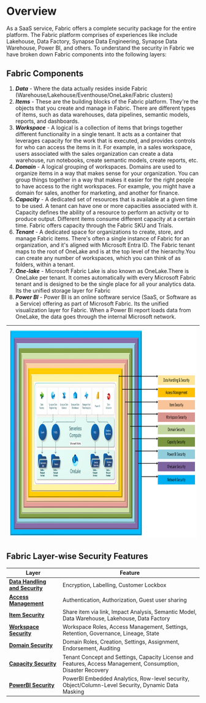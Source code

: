 # Overview

As a SaaS service, Fabric offers a complete security package for the entire platform. The Fabric platform comprises of experiences like include Lakehouse, Data Factory, Synapse Data Engineering, Synapse Data Warehouse, Power BI, and others. To understand the security in Fabric we have broken down Fabric components into the following layers:

## Fabric Components

1. ***Data*** - Where the data actually resides inside Fabric (Warehouse/Lakehouse/Eventhouse/OneLake/Fabric clusters)
1. ***Items*** - These are the building blocks of the Fabric platform. They're the objects that you create and manage in Fabric. There are different types of items, such as data warehouses, data pipelines, semantic models, reports, and dashboards.
1. ***Workspace*** - A logical is a collection of items that brings together different functionality in a single tenant. It acts as a container that leverages capacity for the work that is executed, and provides controls for who can access the items in it. For example, in a sales workspace, users associated with the sales organization can create a data warehouse, run notebooks, create semantic models, create reports, etc.
1. ***Domain*** - A logical grouping of workspaces. Domains are used to organize items in a way that makes sense for your organization. You can group things together in a way that makes it easier for the right people to have access to the right workspaces. For example, you might have a domain for sales, another for marketing, and another for finance.
1. ***Capacity*** - A dedicated set of resources that is available at a given time to be used. A tenant can have one or more capacities associated with it. Capacity defines the ability of a resource to perform an activity or to produce output. Different items consume different capacity at a certain time. Fabric offers capacity through the Fabric SKU and Trials.
1. ***Tenant*** - A dedicated space for organizations to create, store, and manage Fabric items. There's often a single instance of Fabric for an organization, and it's aligned with Microsoft Entra ID. The Fabric tenant maps to the root of OneLake and is at the top level of the hierarchy.You can create any number of workspaces, which you can think of as folders, within a tenant.
1. ***One-lake*** - Microsoft Fabric Lake is also known as OneLake.There is OneLake per tenant. It comes automatically with every Microsoft Fabric tenant and is designed to be the single place for all your analytics data. Its the unified storage layer for Fabric
1. ***Power BI*** - Power BI is an online software service (SaaS, or Software as a Service) offering as part of Microsoft Fabric. Its the unified visualization layer for Fabric. When a Power BI report loads data from OneLake, the data goes through the internal Microsoft network.

|<img src='/Assests/Security/Media/FabricSecurityLayers.PNG' width='1000' height='550'>|
| ----------- | 

## Fabric Layer-wise Security Features

| Layer | Feature|
|----------|--------------|
|**[Data Handling and Security](/Assests/Security/DataSecurity.md)**|Encryption, Labelling, Customer Lockbox|
|**[Access Management](/Assests/Security/AccessManagement.md)**| Authentication, Authorization, Guest user sharing|
|**[Item Security](/Assests/Security/ItemSecurity.md)**| Share item via link, Impact Analysis, Semantic Model, Data Warehouse, Lakehouse, Data Factory |
|**[Workspace Security](/Assests/Security/WorkspaceSecurity.md)**| Workspace Roles, Access Management, Settings, Retention, Governance, Lineage, State |
|**[Domain Security](/Assests/Security/DomainSecurity.md)**| Domain Roles, Creation, Settings, Assignment, Endorsement, Auditing |
|**[Capacity Security](/Assests/Security/CapacitySecurity.md)**| Tenant Concept and Settings, Capacity License and Features, Access Management, Consumption, Disaster Recovery |
|**[PowerBI Security](/Assests/Security/PowerBISecurity.md)**| PowerBI Embedded Analytics, Row-level security, Object/Column-Level Security, Dynamic Data Masking |